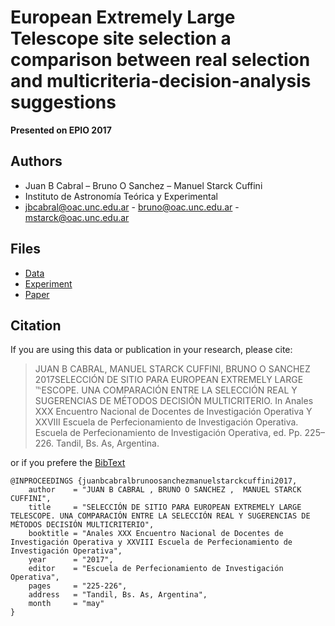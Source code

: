 # European Extremely Large Telescope site selection a comparison between real selection and multicriteria-decision-analysis suggestions

**Presented on EPIO 2017**

## Authors

- Juan B Cabral – Bruno O Sanchez – Manuel Starck Cuffini
- Instituto de Astronomía Teórica y Experimental
- jbcabral@oac.unc.edu.ar - bruno@oac.unc.edu.ar - mstarck@oac.unc.edu.ar

## Files

- [Data](https://github.com/toros-astro/epio2017_EELT_MCDM/blob/master/sites.csv)
- [Experiment](https://github.com/toros-astro/epio2017_EELT_MCDM/blob/master/experiment.ipynb)
- [Paper](https://github.com/toros-astro/epio2017_EELT_MCDM/raw/master/paper_en.pdf)

## Citation

If you are using this data or publication in your research, please cite:

> JUAN B CABRAL, MANUEL STARCK CUFFINI, BRUNO O SANCHEZ 2017SELECCIÓN DE SITIO PARA EUROPEAN EXTREMELY LARGE ℡ESCOPE. UNA COMPARACIÓN ENTRE LA SELECCIÓN REAL Y SUGERENCIAS DE MÉTODOS DECISIÓN MULTICRITERIO. In Anales XXX Encuentro Nacional de Docentes de Investigación Operativa Y XXVIII Escuela de Perfecionamiento de Investigación Operativa. Escuela de Perfecionamiento de Investigación Operativa, ed. Pp. 225–226. Tandil, Bs. As, Argentina.


or if you prefere the [BibText](http://www.bibtex.org)

``` bibtext
@INPROCEEDINGS {juanbcabralbrunoosanchezmanuelstarckcuffini2017,
    author    = "JUAN B CABRAL , BRUNO O SANCHEZ ,  MANUEL STARCK CUFFINI",
    title     = "SELECCIÓN DE SITIO PARA EUROPEAN EXTREMELY LARGE TELESCOPE. UNA COMPARACIÓN ENTRE LA SELECCIÓN REAL Y SUGERENCIAS DE MÉTODOS DECISIÓN MULTICRITERIO",
    booktitle = "Anales XXX Encuentro Nacional de Docentes de Investigación Operativa y XXVIII Escuela de Perfecionamiento de Investigación Operativa",
    year      = "2017",
    editor    = "Escuela de Perfecionamiento de Investigación Operativa",
    pages     = "225-226",
    address   = "Tandil, Bs. As, Argentina",
    month     = "may"
}
```

